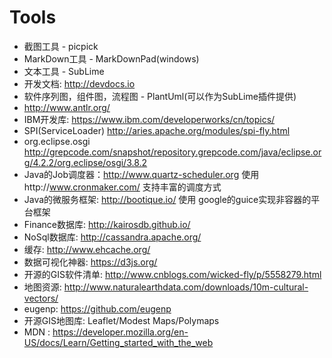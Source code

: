 # Tools

+ 截图工具 - picpick
+ MarkDown工具 - MarkDownPad(windows)
+ 文本工具 - SubLime
+ 开发文档: http://devdocs.io
+ 软件序列图，组件图，流程图 - PlantUml(可以作为SubLime插件提供)
+ http://www.antlr.org/
+ IBM开发库: https://www.ibm.com/developerworks/cn/topics/
+ SPI(ServiceLoader) http://aries.apache.org/modules/spi-fly.html
+ org.eclipse.osgi http://grepcode.com/snapshot/repository.grepcode.com/java/eclipse.org/4.2.2/org.eclipse/osgi/3.8.2
+ Java的Job调度器：http://www.quartz-scheduler.org 使用http://www.cronmaker.com/ 支持丰富的调度方式
+ Java的微服务框架: http://bootique.io/ 使用 google的guice实现非容器的平台框架
+ Finance数据库: http://kairosdb.github.io/
+ NoSql数据库: http://cassandra.apache.org/
+ 缓存: http://www.ehcache.org/
+ 数据可视化神器: https://d3js.org/
+ 开源的GIS软件清单: http://www.cnblogs.com/wicked-fly/p/5558279.html
+ 地图资源: http://www.naturalearthdata.com/downloads/10m-cultural-vectors/
+ eugenp: https://github.com/eugenp
+ 开源GIS地图库: Leaflet/Modest Maps/Polymaps 
+ MDN : https://developer.mozilla.org/en-US/docs/Learn/Getting_started_with_the_web


